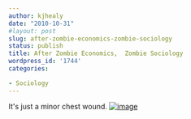 ```yaml
---
author: kjhealy
date: "2010-10-31"
#layout: post
slug: after-zombie-economics-zombie-sociology
status: publish
title: After Zombie Economics,  Zombie Sociology
wordpress_id: '1744'
categories:

- Sociology
---
```


It's just a minor chest wound.
 [![image](https://kieranhealy.org/files/misc/zombie-sociologist.png "Halloween costume")](https://kieranhealy.org/files/misc/zombie-sociologist.png)
